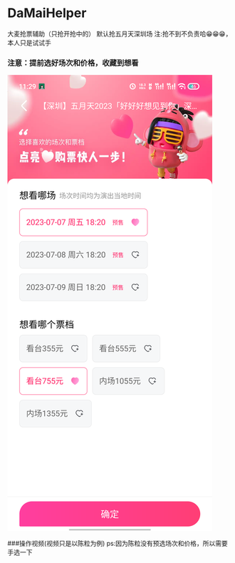 # DaMaiHelper
大麦抢票辅助（只抢开抢中的）
默认抢五月天深圳场
注:抢不到不负责哈😁😁😁，本人只是试试手

### 注意：提前选好场次和价格，收藏到想看
![想看](xkan.png)

###操作视频(视频只是以陈粒为例)
ps:因为陈粒没有预选场次和价格，所以需要手选一下

